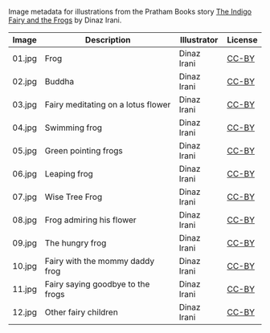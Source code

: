 Image metadata for illustrations from the Pratham Books story [The Indigo Fairy and the Frogs](https://storyweaver.org.in/stories/4110-the-indigo-fairy-and-the-frogs) by Dinaz Irani.

Image | Description | Illustrator | License
----- | ----------- | ----------- | -------
01.jpg | Frog | Dinaz Irani | [CC-BY](https://creativecommons.org/licenses/by/4.0/)
02.jpg | Buddha | Dinaz Irani | [CC-BY](https://creativecommons.org/licenses/by/4.0/)
03.jpg | Fairy meditating on a lotus flower | Dinaz Irani | [CC-BY](https://creativecommons.org/licenses/by/4.0/)
04.jpg | Swimming frog | Dinaz Irani | [CC-BY](https://creativecommons.org/licenses/by/4.0/)
05.jpg | Green pointing frogs | Dinaz Irani | [CC-BY](https://creativecommons.org/licenses/by/4.0/)
06.jpg | Leaping frog | Dinaz Irani | [CC-BY](https://creativecommons.org/licenses/by/4.0/)
07.jpg | Wise Tree Frog | Dinaz Irani | [CC-BY](https://creativecommons.org/licenses/by/4.0/)
08.jpg | Frog admiring his flower | Dinaz Irani | [CC-BY](https://creativecommons.org/licenses/by/4.0/)
09.jpg | The hungry frog | Dinaz Irani | [CC-BY](https://creativecommons.org/licenses/by/4.0/)
10.jpg | Fairy with the mommy daddy frog | Dinaz Irani | [CC-BY](https://creativecommons.org/licenses/by/4.0/)
11.jpg | Fairy saying goodbye to the frogs | Dinaz Irani | [CC-BY](https://creativecommons.org/licenses/by/4.0/)
12.jpg | Other fairy children | Dinaz Irani | [CC-BY](https://creativecommons.org/licenses/by/4.0/)